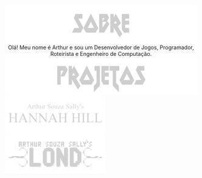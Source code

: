 
<div style="width:100%;" align="center">
  <div style="width:100%;">
    <img src="sobre.webp" height="100px"/>
  </div>
  <div style="width:100%;">
    <span>Olá! Meu nome é Arthur e sou um Desenvolvedor de Jogos, Programador, Roteirista e Engenheiro de Computação.</span>
  </div>
</div>
<div style="width:100%;" align="center">
  <div style="width:100%;">
    <img src="projetos.webp" height="100px"/>
  </div>
  <div style="width:100%;" align="left">
    <a href="https://arthursouzasally.itch.io/hannah-hill"><img src="hannah_hill.webp" height="100px"/></a><br/>
    <a href="https://arthursouzasally.itch.io/lond"><img src="lond.webp" height="100px"/></a><br/>
  </div>
</div>
  
